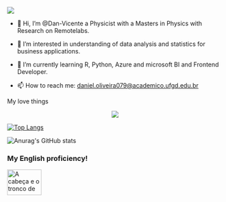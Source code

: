 
![](https://komarev.com/ghpvc/?username=your-github-Dan-Vicente&label=PROFILE+VIEWS)

- 👋 Hi, I’m @Dan-Vicente a Physicist with a Masters in Physics with Research on Remotelabs.
- 👀 I’m interested in understanding of data analysis and statistics for business applications.
- 🌱 I’m currently learning R, Python, Azure and microsoft BI and Frontend Developer.

- 📫 How to reach me: daniel.oliveira079@academico.ufgd.edu.br

My love things

<p align="center">
  <a href="https://skillicons.dev">
    <img src="https://skillicons.dev/icons?i=git,js,html,css,py,bootstrap,r,visualstudio" />
    
[![Top Langs](https://github-readme-stats.vercel.app/api/top-langs/?username=Dan-Vicente&langs_count=8)](https://github.com/anuraghazra/github-readme-stats)

  </a>
</p>

![Anurag's GitHub stats](https://github-readme-stats.vercel.app/api?username=Dan-Vicente&show_icons=true&theme=radical)
</br>
<h3>
My English proficiency!
</h3>
<a href="https://certs.duolingo.com/8j3jhy95"><img src="https://logosmarcas.net/wp-content/uploads/2021/04/Duolingo-Logo.png"
     alt="A cabeça e o tronco de um esqueleto de dinossauro;
          tem uma cabeça grande com dentes longos e afiados"
     width="80"
     height="60">
